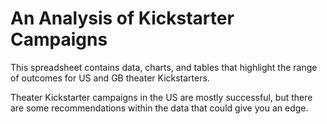 # An Analysis of Kickstarter Campaigns
This spreadsheet contains data, charts, and tables that highlight the range of outcomes for US and GB theater Kickstarters.

Theater Kickstarter campaigns in the US are mostly successful, but there are some recommendations within the data that could give you an edge.
